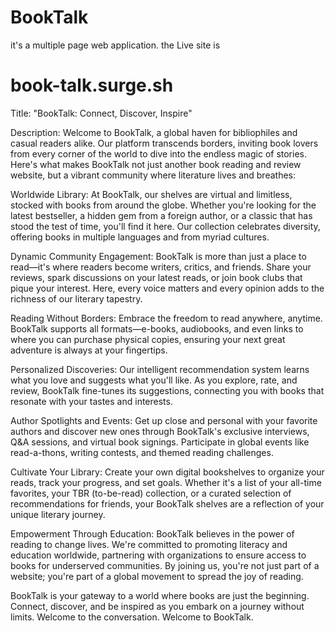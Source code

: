 # BookTalk 
it's a multiple page web application.
the Live site is 
# book-talk.surge.sh


Title: "BookTalk: Connect, Discover, Inspire"

Description:
Welcome to BookTalk, a global haven for bibliophiles and casual readers alike. Our platform transcends borders, inviting book lovers from every corner of the world to dive into the endless magic of stories. Here's what makes BookTalk not just another book reading and review website, but a vibrant community where literature lives and breathes:

Worldwide Library: At BookTalk, our shelves are virtual and limitless, stocked with books from around the globe. Whether you're looking for the latest bestseller, a hidden gem from a foreign author, or a classic that has stood the test of time, you'll find it here. Our collection celebrates diversity, offering books in multiple languages and from myriad cultures.

Dynamic Community Engagement: BookTalk is more than just a place to read—it's where readers become writers, critics, and friends. Share your reviews, spark discussions on your latest reads, or join book clubs that pique your interest. Here, every voice matters and every opinion adds to the richness of our literary tapestry.

Reading Without Borders: Embrace the freedom to read anywhere, anytime. BookTalk supports all formats—e-books, audiobooks, and even links to where you can purchase physical copies, ensuring your next great adventure is always at your fingertips.

Personalized Discoveries: Our intelligent recommendation system learns what you love and suggests what you'll like. As you explore, rate, and review, BookTalk fine-tunes its suggestions, connecting you with books that resonate with your tastes and interests.

Author Spotlights and Events: Get up close and personal with your favorite authors and discover new ones through BookTalk's exclusive interviews, Q&A sessions, and virtual book signings. Participate in global events like read-a-thons, writing contests, and themed reading challenges.

Cultivate Your Library: Create your own digital bookshelves to organize your reads, track your progress, and set goals. Whether it's a list of your all-time favorites, your TBR (to-be-read) collection, or a curated selection of recommendations for friends, your BookTalk shelves are a reflection of your unique literary journey.

Empowerment Through Education: BookTalk believes in the power of reading to change lives. We're committed to promoting literacy and education worldwide, partnering with organizations to ensure access to books for underserved communities. By joining us, you're not just part of a website; you're part of a global movement to spread the joy of reading.

BookTalk is your gateway to a world where books are just the beginning. Connect, discover, and be inspired as you embark on a journey without limits. Welcome to the conversation. Welcome to BookTalk.
